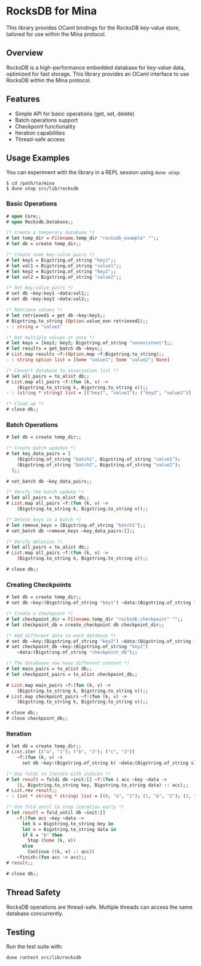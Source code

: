 # RocksDB for Mina

This library provides OCaml bindings for the RocksDB key-value store, tailored
for use within the Mina protocol.

## Overview

RocksDB is a high-performance embedded database for key-value data, optimized for
fast storage. This library provides an OCaml interface to use RocksDB within the
Mina protocol.

## Features

- Simple API for basic operations (get, set, delete)
- Batch operations support
- Checkpoint functionality
- Iteration capabilities
- Thread-safe access

## Usage Examples

You can experiment with the library in a REPL session using `dune utop`:

```
$ cd /path/to/mina
$ dune utop src/lib/rocksdb
```

### Basic Operations

```ocaml
# open Core;;
# open Rocksdb.Database;;

(* Create a temporary database *)
# let temp_dir = Filename.temp_dir "rocksdb_example" "";;
# let db = create temp_dir;;

(* Create some key-value pairs *)
# let key1 = Bigstring.of_string "key1";;
# let val1 = Bigstring.of_string "value1";;
# let key2 = Bigstring.of_string "key2";;
# let val2 = Bigstring.of_string "value2";;

(* Set key-value pairs *)
# set db ~key:key1 ~data:val1;;
# set db ~key:key2 ~data:val2;;

(* Retrieve values *)
# let retrieved1 = get db ~key:key1;;
# Bigstring.to_string (Option.value_exn retrieved1);;
- : string = "value1"

(* Get multiple values at once *)
# let keys = [key1; key2; Bigstring.of_string "nonexistent"];;
# let results = get_batch db ~keys;;
# List.map results ~f:(Option.map ~f:Bigstring.to_string);;
- : string option list = [Some "value1"; Some "value2"; None]

(* Convert database to association list *)
# let all_pairs = to_alist db;;
# List.map all_pairs ~f:(fun (k, v) ->
    (Bigstring.to_string k, Bigstring.to_string v));;
- : (string * string) list = [("key1", "value1"); ("key2", "value2")]

(* Clean up *)
# close db;;
```

### Batch Operations

```ocaml
# let db = create temp_dir;;

(* Create batch updates *)
# let key_data_pairs = [
    (Bigstring.of_string "batch1", Bigstring.of_string "value1");
    (Bigstring.of_string "batch2", Bigstring.of_string "value2");
  ];;

# set_batch db ~key_data_pairs;;

(* Verify the batch update *)
# let all_pairs = to_alist db;;
# List.map all_pairs ~f:(fun (k, v) ->
    (Bigstring.to_string k, Bigstring.to_string v));;

(* Delete keys in a batch *)
# let remove_keys = [Bigstring.of_string "batch1"];;
# set_batch db ~remove_keys ~key_data_pairs:[];;

(* Verify deletion *)
# let all_pairs = to_alist db;;
# List.map all_pairs ~f:(fun (k, v) ->
    (Bigstring.to_string k, Bigstring.to_string v));;

# close db;;
```

### Creating Checkpoints

```ocaml
# let db = create temp_dir;;
# set db ~key:(Bigstring.of_string "key1") ~data:(Bigstring.of_string "value1");;

(* Create a checkpoint *)
# let checkpoint_dir = Filename.temp_dir "rocksdb_checkpoint" "";;
# let checkpoint_db = create_checkpoint db checkpoint_dir;;

(* Add different data to each database *)
# set db ~key:(Bigstring.of_string "key2") ~data:(Bigstring.of_string "main_db");;
# set checkpoint_db ~key:(Bigstring.of_string "key2")
    ~data:(Bigstring.of_string "checkpoint_db");;

(* The databases now have different content *)
# let main_pairs = to_alist db;;
# let checkpoint_pairs = to_alist checkpoint_db;;

# List.map main_pairs ~f:(fun (k, v) ->
    (Bigstring.to_string k, Bigstring.to_string v));;
# List.map checkpoint_pairs ~f:(fun (k, v) ->
    (Bigstring.to_string k, Bigstring.to_string v));;

# close db;;
# close checkpoint_db;;
```

### Iteration

```ocaml
# let db = create temp_dir;;
# List.iter [("a", "1"); ("b", "2"); ("c", "3")]
    ~f:(fun (k, v) ->
      set db ~key:(Bigstring.of_string k) ~data:(Bigstring.of_string v));;

(* Use foldi to iterate with indices *)
# let result = foldi db ~init:[] ~f:(fun i acc ~key ~data ->
    (i, Bigstring.to_string key, Bigstring.to_string data) :: acc);;
# List.rev result;;
- : (int * string * string) list = [(0, "a", "1"); (1, "b", "2"); (2, "c", "3")]

(* Use fold_until to stop iteration early *)
# let result = fold_until db ~init:[]
    ~f:(fun acc ~key ~data ->
      let k = Bigstring.to_string key in
      let v = Bigstring.to_string data in
      if k = "b" then
        Stop (Some (k, v))
      else
        Continue ((k, v) :: acc))
    ~finish:(fun acc -> acc);;
# result;;

# close db;;
```

## Thread Safety

RocksDB operations are thread-safe. Multiple threads can access the same database
concurrently.

## Testing

Run the test suite with:

```
dune runtest src/lib/rocksdb
```
